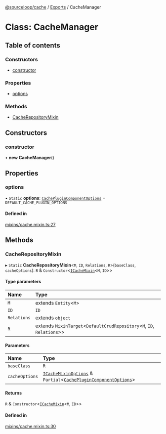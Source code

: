 [@sourceloop/cache](../README.md) / [Exports](../modules.md) / CacheManager

# Class: CacheManager

## Table of contents

### Constructors

- [constructor](CacheManager.md#constructor)

### Properties

- [options](CacheManager.md#options)

### Methods

- [CacheRepositoryMixin](CacheManager.md#cacherepositorymixin)

## Constructors

### constructor

• **new CacheManager**()

## Properties

### options

▪ `Static` **options**: [`CachePluginComponentOptions`](../interfaces/CachePluginComponentOptions.md) = `DEFAULT_CACHE_PLUGIN_OPTIONS`

#### Defined in

[mixins/cache.mixin.ts:27](https://github.com/codeweb05/repo1/blob/ea19add/packages/cache/src/mixins/cache.mixin.ts#L27)

## Methods

### CacheRepositoryMixin

▸ `Static` **CacheRepositoryMixin**<`M`, `ID`, `Relations`, `R`\>(`baseClass`, `cacheOptions`): `R` & `Constructor`<[`ICacheMixin`](../interfaces/ICacheMixin.md)<`M`, `ID`\>\>

#### Type parameters

| Name | Type |
| :------ | :------ |
| `M` | extends `Entity`<`M`\> |
| `ID` | `ID` |
| `Relations` | extends `object` |
| `R` | extends `MixinTarget`<`DefaultCrudRepository`<`M`, `ID`, `Relations`\>\> |

#### Parameters

| Name | Type |
| :------ | :------ |
| `baseClass` | `R` |
| `cacheOptions` | [`ICacheMixinOptions`](../interfaces/ICacheMixinOptions.md) & `Partial`<[`CachePluginComponentOptions`](../interfaces/CachePluginComponentOptions.md)\> |

#### Returns

`R` & `Constructor`<[`ICacheMixin`](../interfaces/ICacheMixin.md)<`M`, `ID`\>\>

#### Defined in

[mixins/cache.mixin.ts:30](https://github.com/codeweb05/repo1/blob/ea19add/packages/cache/src/mixins/cache.mixin.ts#L30)
